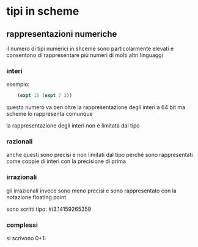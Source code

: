 # tipi in scheme

## rappresentazioni numeriche

il numero di tipi numerici in shceme sono particolarmente elevati
e consentono di rappresentare più numeri di molti altri linguaggi

### interi
esempio:
```scheme
    (expt 15 (expt 7 3))
```
questo numero va ben oltre la rappresentazione degli interi a 64 bit ma scheme lo rappresenta comunque

la rappresentazione degli interi non è limitata dal tipo

### razionali

anche questi sono precisi e non limitati dal tipo perché sono rappresentati come coppie di interi con la precisione di prima

### irrazionali

gli irrazionali invece sono meno precisi e sono rappresentato con la notazione floating point

sono scritti tipo: #i3.14159265359

### complessi

si scrivono 0+1i